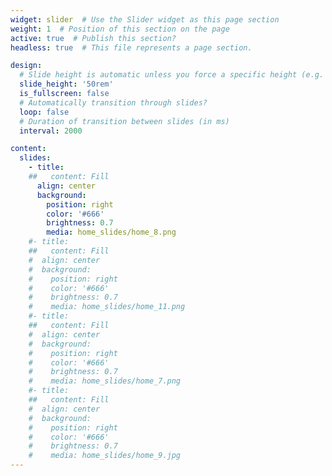 ```yaml
---
widget: slider  # Use the Slider widget as this page section
weight: 1  # Position of this section on the page
active: true  # Publish this section?
headless: true  # This file represents a page section.

design:
  # Slide height is automatic unless you force a specific height (e.g. '400px')
  slide_height: '50rem'
  is_fullscreen: false
  # Automatically transition through slides?
  loop: false
  # Duration of transition between slides (in ms)
  interval: 2000

content:
  slides:
    - title: 
    ##   content: Fill
      align: center
      background:
        position: right
        color: '#666'
        brightness: 0.7
        media: home_slides/home_8.png
    #- title: 
    ##   content: Fill
    #  align: center
    #  background:
    #    position: right
    #    color: '#666'
    #    brightness: 0.7
    #    media: home_slides/home_11.png
    #- title: 
    ##   content: Fill
    #  align: center
    #  background:
    #    position: right
    #    color: '#666'
    #    brightness: 0.7
    #    media: home_slides/home_7.png
    #- title: 
    ##   content: Fill
    #  align: center
    #  background:
    #    position: right
    #    color: '#666'
    #    brightness: 0.7
    #    media: home_slides/home_9.jpg
---
```

